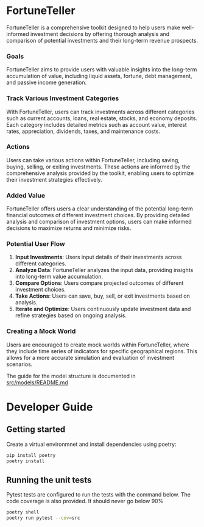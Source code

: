 # FortuneTeller

FortuneTeller is a comprehensive toolkit designed to help users make well-informed investment decisions by offering thorough analysis and comparison of potential investments and their long-term revenue prospects.

### Goals

FortuneTeller aims to provide users with valuable insights into the long-term accumulation of value, including liquid assets, fortune, debt management, and passive income generation.

### Track Various Investment Categories

With FortuneTeller, users can track investments across different categories such as current accounts, loans, real estate, stocks, and economy deposits. Each category includes detailed metrics such as account value, interest rates, appreciation, dividends, taxes, and maintenance costs.

### Actions

Users can take various actions within FortuneTeller, including saving, buying, selling, or exiting investments. These actions are informed by the comprehensive analysis provided by the toolkit, enabling users to optimize their investment strategies effectively.

### Added Value

FortuneTeller offers users a clear understanding of the potential long-term financial outcomes of different investment choices. By providing detailed analysis and comparison of investment options, users can make informed decisions to maximize returns and minimize risks.

### Potential User Flow

1. **Input Investments**: Users input details of their investments across different categories.
2. **Analyze Data**: FortuneTeller analyzes the input data, providing insights into long-term value accumulation.
3. **Compare Options**: Users compare projected outcomes of different investment choices.
4. **Take Actions**: Users can save, buy, sell, or exit investments based on analysis.
5. **Iterate and Optimize**: Users continuously update investment data and refine strategies based on ongoing analysis.

### Creating a Mock World

Users are encouraged to create mock worlds within FortuneTeller, where they include time series of indicators for specific geographical regions. This allows for a more accurate simulation and evaluation of investment scenarios.

The guide for the model structure is documented in [src/models/README.md](src/models/README.md)

# Developer Guide

## Getting started

Create a virtual environmnet and install dependencies using poetry:

```sh
pip install poetry
poetry install
```

## Running the unit tests

Pytest tests are configured to run the tests with the command below. The code coverage is also provided. It should never go below 90%

```sh
poetry shell
poetry run pytest --cov=src
```
